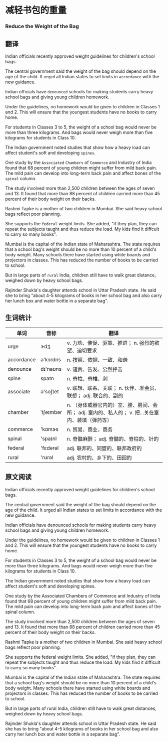 # 减轻书包的重量
### Reduce the Weight of the Bag

## 翻译
Indian officials recently approved weight guidelines for children's school bags.

The central government said the weight of the bag should depend on the age of the child. It `urged` all Indian states to set limits in `accordance` with the new guidance.

Indian officials have `denounced` schools for making students carry heavy school bags and giving young children homework.

Under the guidelines, no homework would be given to children in Classes 1 and 2. This will ensure that the youngest students have no books to carry home.

For students in Classes 3 to 5, the weight of a school bag would never be more than three kilograms. And bags would never weigh more than five kilograms for students in Class 10.

The Indian government noted studies that show how a heavy load can affect student's soft and developing `spines`.

One study by the `Associated` `Chambers` of `Commerce` and Industry of India found that 68 percent of young children might suffer from mild back pain. The mild pain can develop into long-term back pain and affect bones of the `spinal` column.

The study involved more than 2,500 children between the ages of seven and 13. It found that more than 88 percent of children carried more than 45 percent of their body weight on their backs.

Rashmi Tapke is a mother of two children in Mumbai. She said heavy school bags reflect poor planning.

She supports the `federal` weight limits. She added, "if they plan, they can repeat the subjects taught and thus reduce the load. My kids find it diffcult to carry so many books".

Mumbai is the capital of the Indian state of Maharashtra. The state requires that a school bag's weight should be no more than 10 percent of a child's body weight. Many schools there have started using white boards and projectors in classes. This has reduced the number of books to be carried to school.

But in large parts of `rural` India, children still have to walk great distance, weighed down by heavy school bags.

Rajinder Shukla's daughter attends school in Uttar Pradesh state. He said she to bring "about 4-5 kilograms of books in her school bag and also carry her lunch box and water bottle in a separate bag".

## 生词统计
| 单词 | 音标 | 翻译 |
|-|-|-|
| urge | ɝdʒ | v. 力劝、催促、驱策、推进； n. 强烈的欲望、迫切要求 |
| accordance | ə'kɔrdns | n. 按照、依据、一致、和谐 |
| denounce | dɪ'naʊns | v. 谴责、告发、公然抨击 |
| spine | spaɪn | n. 脊柱、脊椎、刺 |
| associate | ə'soʃɪet | v. 联想、联系、关联； n. 伙伴、准会员、联想； adj. 联合的、副的 |
| chamber | ˈtʃeɪmbər | n. （身体或器官内的）室、膛、房间、会所； adj. 室内的、私人的； v. 把...关在室内、装填（弹药等） |
| commerce | 'kɑmɝs | n. 贸易、商业、商务 |
| spinal | 'spaɪnl | n. 脊髓麻醉； adj. 脊髓的、脊柱的、针的 |
| federal | 'fɛdərəl | adj. 联邦的、同盟的、联邦政府的 |
| rural | 'rʊrəl | adj. 农村的、乡下的、田园的 |

## 原文阅读
Indian officials recently approved weight guidelines for children's school bags.

The central government said the weight of the bag should depend on the age of the child. It urged all Indian states to set limits in accordance with the new guidance.

Indian officials have denounced schools for making students carry heavy school bags and giving young children homework.

Under the guidelines, no homework would be given to children in Classes 1 and 2. This will ensure that the youngest students have no books to carry home.

For students in Classes 3 to 5, the weight of a school bag would never be more than three kilograms. And bags would never weigh more than five kilograms for students in Class 10.

The Indian government noted studies that show how a heavy load can affect student's soft and developing spines.

One study by the Associated Chambers of Commerce and Industry of India found that 68 percent of young children might suffer from mild back pain. The mild pain can develop into long-term back pain and affect bones of the spinal column.

The study involved more than 2,500 children between the ages of seven and 13. It found that more than 88 percent of children carried more than 45 percent of their body weight on their backs.

Rashmi Tapke is a mother of two children in Mumbai. She said heavy school bags reflect poor planning.

She supports the federal weight limits. She added, "if they plan, they can repeat the subjects taught and thus reduce the load. My kids find it difficult to carry so many books".

Mumbai is the capital of the Indian state of Maharashtra. The state requires that a school bag's weight should be no more than 10 percent of a child's body weight. Many schools there have started using white boards and projectors in classes. This has reduced the number of books to be carried to school.

But in large parts of rural India, children still have to walk great distances, weighed down by heavy school bags.

Rajinder Shukla's daughter attends school in Uttar Pradesh state. He said she has to bring "about 4-5 kilograms of books in her school bag and also carry her lunch box and water bottle in a separate bag".

<src-rtyAudio :src="'https://rtyresources2019.github.io/2019-July/Reduce the Weight of the Bag.mp3'"></src-rtyAudio>
